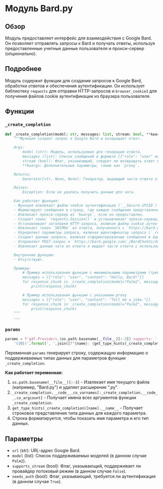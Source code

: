 # Модуль Bard.py
## Обзор

Модуль предоставляет интерфейс для взаимодействия с Google Bard. Он позволяет отправлять запросы к Bard и получать ответы, используя предоставленные учетные данные пользователя и прокси-сервер (опционально).

## Подробнее

Модуль содержит функции для создания запросов к Google Bard, обработки ответов и обеспечения аутентификации. Он использует библиотеку `requests` для отправки HTTP-запросов и `browser_cookie3` для получения файлов cookie аутентификации из браузера пользователя.

## Функции

### `_create_completion`

```python
def _create_completion(model: str, messages: list, stream: bool, **kwargs):
    """Функция создает запрос к Google Bard и возвращает ответ.

    Args:
        model (str): Модель, используемая для генерации ответа.
        messages (list): Список сообщений в формате [{"role": "user" или "assistant", "content": "текст сообщения"}].
        stream (bool): Флаг, указывающий, следует ли возвращать ответ в потоковом режиме.
        **kwargs: Дополнительные параметры, такие как `proxy`.

    Returns:
        Generator[str, None, None]: Генератор, выдающий части ответа от Google Bard.

    Raises:
        Exception: Если не удалось получить данные для чата.

    Как работает функция:
    - Функция извлекает файлы cookie аутентификации (`__Secure-1PSID`) из браузера Chrome пользователя с использованием библиотеки `browser_cookie3`.
    - Форматирует сообщения в строку, где каждое сообщение представлено в виде "роль: содержимое".
    - Извлекает прокси-сервер из `kwargs`, если он предоставлен.
    - Создает сеанс `requests.Session()` и устанавливает прокси-сервер, если он предоставлен.
    - Устанавливает заголовки HTTP-запроса, включая файлы cookie аутентификации.
    - Извлекает токен `SNlM0e` из ответа, полученного с `https://bard.google.com/`.
    - Определяет параметры запроса, включая идентификатор запроса (`_reqid`).
    - Создает данные запроса, включая отформатированные сообщения и идентификаторы разговора, ответа и выбора.
    - Отправляет POST-запрос к `https://bard.google.com/_/BardChatUi/data/{intents}/StreamGenerate`, где `intents` - это строка, объединяющая "assistant", "lamda" и "BardFrontendService".
    - Извлекает данные чата из ответа и выдает части ответа с использованием `yield`.

    Внутренние функции:
    - Отсутствуют.

    Примеры:
        # Пример использования функции с минимальными параметрами (требуется настроенный прокси)
        messages = [{"role": "user", "content": "Hello, Bard!"}]
        for response_chunk in _create_completion(model="Palm2", messages=messages, stream=True, proxy="your_proxy_ip:your_proxy_port"):
            print(response_chunk)

        # Пример использования функции с указанием proxy
        messages = [{"role": "user", "content": "Tell me a joke."}]
        for response_chunk in _create_completion(model="Palm2", messages=messages, stream=True, proxy="your_proxy_ip:your_proxy_port"):
            print(response_chunk)
    """
    ...
```

### `params`

```python
params = f'g4f.Providers.{os.path.basename(__file__)[:-3]} supports: ' + \
    '({0})'.format(', '.join([f"{name}: {get_type_hints(_create_completion)[name].__name__}" for name in _create_completion.__code__.co_varnames[:_create_completion.__code__.co_argcount]]))
```
Переменная `params` генерирует строку, содержащую информацию о поддерживаемых типах данных для параметров функции `_create_completion`.

**Как работает переменная:**

1.  `os.path.basename(__file__)[:-3]` - Извлекает имя текущего файла (например, "Bard.py") и удаляет расширение ".py".
2.  `_create_completion.__code__.co_varnames[:_create_completion.__code__.co_argcount]` - Получает имена всех аргументов функции `_create_completion`.
3.  `get_type_hints(_create_completion)[name].__name__` - Получает строковое представление типа данных для каждого параметра.
4.  Строка форматируется, чтобы показать имя параметра и его тип данных.

## Параметры

*   `url` (str): URL-адрес Google Bard.
*   `model` (list): Список поддерживаемых моделей (в данном случае `Palm2`).
*   `supports_stream` (bool): Флаг, указывающий, поддерживает ли провайдер потоковый режим (в данном случае `False`).
*   `needs_auth` (bool): Флаг, указывающий, требуется ли аутентификация (в данном случае `True`).